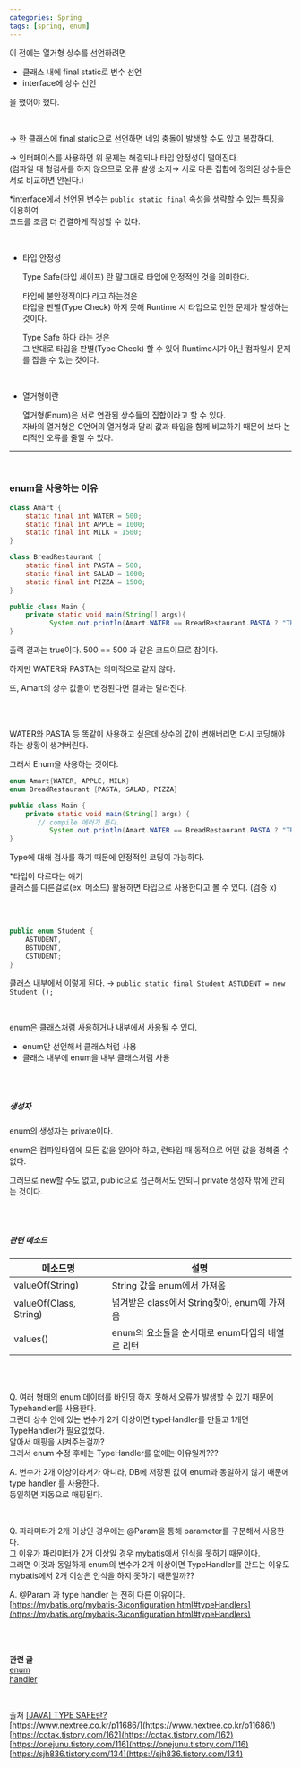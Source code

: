 ```yaml
---
categories: Spring
tags: [spring, enum]
---
```

     
이 전에는 열거형 상수를 선언하려면     

- 클래스 내에 final static로 변수 선언
- interface에 상수 선언   
      
을 했어야 했다.             

<br>

→ 한 클래스에 final static으로 선언하면 네임 충돌이 발생할 수도 있고 복잡하다.

→ 인터페이스를 사용하면 위 문제는 해결되나 타입 안정성이 떨어진다.                        
(컴파일 때 형검사를 하지 않으므로 오류 발생 소지→ 서로 다른 집합에 정의된 상수들은 서로 비교하면 안된다.)
           
*interface에서 선언된 변수는 `public static final` 속성을 생략할 수 있는 특징을 이용하여           
코드를 조금 더 간결하게 작성할 수 있다.

<br>

- 타입 안정성                   
                   
    Type Safe(타입 세이프) 란 말그대로 타입에 안정적인 것을 의미한다.                   
    
    타입에 불안정적이다 라고 하는것은                                           
    타입을 판별(Type Check) 하지 못해 Runtime 시 타입으로 인한 문제가 발생하는 것이다.                   
    
    Type Safe 하다 라는 것은                    
    그 반대로 타입을 판별(Type Check) 할 수 있어 Runtime시가 아닌 컴파일시 문제를 잡을 수 있는 것이다.                   
<br>

- 열거형이란                   
                       
    열거형(Enum)은 서로 연관된 상수들의 집합이라고 할 수 있다.                    
    자바의 열거형은 C언어의 열거형과 달리 값과 타입을 함께 비교하기 때문에 보다 논리적인 오류를 줄일 수 있다.
                                          
---

<br>

### enum을 사용하는 이유

```java
class Amart {
    static final int WATER = 500;
    static final int APPLE = 1000;
    static final int MILK = 1500;
}

class BreadRestaurant {
    static final int PASTA = 500;
    static final int SALAD = 1000;
    static final int PIZZA = 1500;
}

public class Main {
    private static void main(String[] args){
	      System.out.println(Amart.WATER == BreadRestaurant.PASTA ? "TRUE" : "FALSE");
}
```

출력 결과는 true이다. 500 == 500 과 같은 코드이므로 참이다. 

하지만 WATER와 PASTA는 의미적으로 같지 않다.
                   
또, Amart의 상수 값들이 변경된다면 결과는 달라진다.                   


<br>
<br>

WATER와 PASTA 등 똑같이 사용하고 싶은데 상수의 값이 변해버리면 다시 코딩해야하는 상황이 생겨버린다.                   
                   
그래서 Enum을 사용하는 것이다.                   

```java
enum Amart{WATER, APPLE, MILK}
enum BreadRestaurant {PASTA, SALAD, PIZZA}

public class Main {
    private static void main(String[] args) {
       // compile 에러가 뜬다.
	      System.out.println(Amart.WATER == BreadRestaurant.PASTA ? "TRUE" : "FALSE");
}
```

Type에 대해 검사를 하기 때문에 안정적인 코딩이 가능하다.                   

*타입이 다르다는 얘기                      
클래스를 다른걸로(ex. 메소드) 활용하면 타입으로 사용한다고 볼 수 있다. (검증 x)                    

<br>
<br>

```java
public enum Student {
    ASTUDENT,
    BSTUDENT,
    CSTUDENT;
}
```

클래스 내부에서 이렇게 된다. → `public static final Student ASTUDENT = new Student ();`                   

<br>

enum은 클래스처럼 사용하거나 내부에서 사용될 수 있다.                   
- enum만 선언해서 클래스처럼 사용                    
- 클래스 내부에 enum을 내부 클래스처럼 사용                    
      
<br>
<br>

##### 생성자                                     

enum의 생성자는 private이다.                                     

enum은 컴파일타임에 모든 값을 알아야 하고, 런타임 때 동적으로 어떤 값을 정해줄 수 없다.            

그러므로 new할 수도 없고, public으로 접근해서도 안되니 private 생성자 밖에 안되는 것이다.              

<br>
<br>

##### 관련 메소드

| 메소드명 | 설명 |
| --- | --- |
| valueOf(String) |  String 값을 enum에서 가져옴 |
| valueOf(Class, String) | 넘겨받은 class에서 String찾아, enum에 가져옴 |
| values() | enum의 요소들을 순서대로 enum타입의 배열로 리턴 |
                              
<br>
<br>

Q. 여러 형태의 enum 데이터를 바인딩 하지 못해서 오류가 발생할 수 있기 때문에 Typehandler를 사용한다.        
그런데 상수 안에 있는 변수가 2개 이상이면 typeHandler를 만들고 1개면 TypeHandler가 필요없었다.              
알아서 매핑을 시켜주는걸까?                                           
그래서 enum 수정 후에는 TypeHandler를 없애는 이유일까???                   

A. 변수가 2개 이상이라서가 아니라, DB에 저장된 값이 enum과 동일하지 않기 때문에 type handler 를 사용한다.                        
동일하면 자동으로 매핑된다.                       

<br>

Q. 파라미터가 2개 이상인 경우에는 @Param을 통해 parameter를 구분해서 사용한다.                    
그 이유가 파라미터가 2개 이상일 경우 mybatis에서 인식을 못하기 때문이다.                   
그러면 이것과 동일하게 enum의 변수가 2개 이상이면 TypeHandler를 만드는 이유도                    
mybatis에서 2개 이상은 인식을 하지 못하기 때문일까??                   

A. @Param 과 type handler 는 전혀 다른 이유이다.                   
[https://mybatis.org/mybatis-3/configuration.html#typeHandlers](https://mybatis.org/mybatis-3/configuration.html#typeHandlers)

<br>
<br>

**관련 글**        
[enum](https://haedal-uni.github.io/posts/enum/)                  
[handler](https://haedal-uni.github.io/posts/handler/)                         

<br>

출처
[[JAVA] TYPE SAFE란?](https://dololak.tistory.com/17)                     
[https://www.nextree.co.kr/p11686/](https://www.nextree.co.kr/p11686/)                   
[https://cotak.tistory.com/162](https://cotak.tistory.com/162)                   
[https://onejunu.tistory.com/116](https://onejunu.tistory.com/116)                   
[https://sjh836.tistory.com/134](https://sjh836.tistory.com/134)                   
